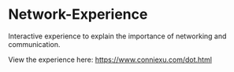 # Network-Experience
Interactive experience to explain the importance of networking and communication.

View the experience here: https://www.conniexu.com/dot.html
